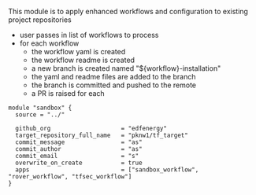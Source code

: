 This module is to apply enhanced workflows and configuration to existing project repositories

- user passes in list of workflows to process
- for each workflow 
  - the workflow yaml is created 
  - the workflow readme is created
  - a new branch is created named "${workflow}-installation"
  - the yaml and readme files are added to the branch
  - the branch is committed and pushed to the remote
  - a PR is raised for each

```
module "sandbox" {
  source = "../"

  github_org                    = "edfenergy"
  target_repository_full_name   = "pknw1/tf_target"
  commit_message                = "as" 
  commit_author                 = "as"
  commit_email                  = "s"
  overwrite_on_create           = true
  apps                          = ["sandbox_workflow", "rover_workflow", "tfsec_workflow"] 
}
```